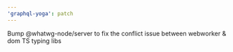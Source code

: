 ```yaml
---
'graphql-yoga': patch
---
```


Bump @whatwg-node/server to fix the conflict issue between webworker & dom TS typing libs
